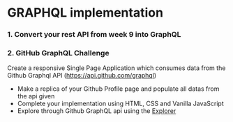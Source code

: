 # GRAPHQL implementation

### 1. Convert your rest API from week 9 into GraphQL

### 2. GitHub GraphQL Challenge

Create a responsive Single Page Application which consumes data from the Github Graphql API (https://api.github.com/graphql)

- Make a replica of your Github Profile page and populate all datas from the api given
- Complete your implementation using HTML, CSS and Vanilla JavaScript
- Explore through Github GraphQL api using the [Explorer](https://docs.github.com/en/graphql/overview/explorer)
